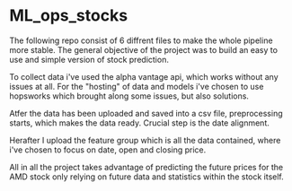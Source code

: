 # ML_ops_stocks
The following repo consist of 6 diffrent files to make the whole pipeline more stable. The general objective 
of the project was to build an easy to use and simple version of stock prediction.

To collect data i've used the alpha vantage api, which works without any issues at all. For the "hosting" of data and models i've chosen to use hopsworks
which brought along some issues, but also solutions.

Atfer the data has been uploaded and saved into a csv file, preprocessing starts, which makes the data ready. Crucial step is the date alignment.

Herafter I upload the feature group which is all the data contained, where i've chosen to focus on date, open and closing price.

All in all the project takes advantage of predicting the future prices for the AMD stock only relying on future data and statistics within the stock itself.


